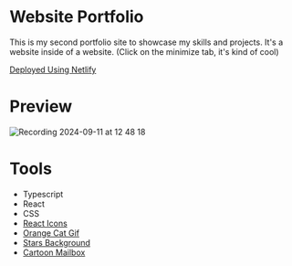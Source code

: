# Website Portfolio
This is my second portfolio site to showcase my skills and projects. It's a website inside of a website. (Click on the minimize tab, it's kind of cool)

[Deployed Using Netlify](https://main--pauleenaphanportfolio2.netlify.app/)

# Preview
![Recording 2024-09-11 at 12 48 18](https://github.com/user-attachments/assets/b95a5b4e-37fd-4f2a-a178-37d17e106d89)


# Tools 
- Typescript
- React
- CSS
- [React Icons](https://react-icons.github.io/react-icons)
- [Orange Cat Gif](https://tenor.com/view/hearts-cats-hungry-pets-meow-gif-10097081)
- [Stars Background](https://www.alamy.com/stock-photo-cute-cartoon-colorful-stars-seamless-vector-pattern-background-illustration-147768388.html)
- [Cartoon Mailbox](https://www.cleanpng.com/png-cartoon-pink-mailbox-smiling-mailbox-happy-mailbox-7900724/)

